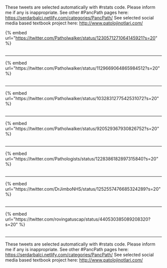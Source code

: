 

These tweets are selected automatically with #rstats code. Please inform me if any is inappropriate.
See other #PancPath pages here: https://serdarbalci.netlify.com/categories/PancPath/ 
See selected social media based textbook project here: http://www.patolojinotlari.com/

{% embed url="https://twitter.com/Patholwalker/status/1230571271064145921?s=20" %}<br>
<br>
<hr>
{% embed url="https://twitter.com/Patholwalker/status/1129669064865984512?s=20" %}<br>
<br>
<hr>
{% embed url="https://twitter.com/Patholwalker/status/1032831277542531072?s=20" %}<br>
<br>
<hr>
{% embed url="https://twitter.com/Patholwalker/status/920529367930826752?s=20" %}<br>
<br>
<hr>
{% embed url="https://twitter.com/Pathologists/status/1228386182897315840?s=20" %}<br>
<br>
<hr>
{% embed url="https://twitter.com/DrJimboNHS/status/1252557476685324289?s=20" %}<br>
<br>
<hr>
{% embed url="https://twitter.com/rovingatuscap/status/440530385089208320?s=20" %}<br>
<br>
<hr>


These tweets are selected automatically with #rstats code. Please inform me if any is inappropriate.
See other #PancPath pages here: https://serdarbalci.netlify.com/categories/PancPath/ 
See selected social media based textbook project here: http://www.patolojinotlari.com/
